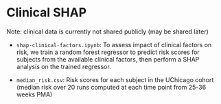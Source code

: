 # Clinical SHAP

Note: clinical data is currently not shared publicly (may be shared later)

- `shap-clinical-factors.ipynb`: To assess impact of clinical factors on risk, we train a random forest regressor to predict risk scores for subjects from the available clinical factors, then perform a SHAP analysis on the trained regressor.

- `median_risk.csv`: Risk scores for each subject in the UChicago cohort (median risk over 20 runs computed at each time point from 25-36 weeks PMA)